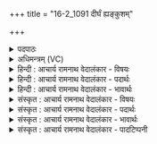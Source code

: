 +++
title = "16-2_1091 दीर्घं ह्यङ्कुशम्"

+++
<details><summary>पदपाठः</summary>

दी꣣र्घ꣢म्। हि। अ꣣ङ्कुश꣢म्। य꣣था। श꣡क्ति꣢꣯म्। बि꣡भ꣢꣯र्षि। म꣣न्तुमः। पू꣡र्वे꣢꣯ण। म꣣घवन्। पदा꣢। व꣣या꣢म्। अ꣣जः꣢। य꣡था꣢꣯। य꣣मः। दे꣣वी꣢। ज꣡नि꣢꣯त्री। अ꣣जीजनत्। भद्रा꣢। ज꣡नि꣢꣯त्री। अ꣣जीजनत्। १०९१।
</details>

<details><summary>अधिमन्त्रम् (VC)</summary>

- इन्द्रः
- मान्धाता यौवनाश्वः0पूर्वार्धः, गोधा ऋषिका0उत्तरार्धः
- महापङ्क्तिः
- पञ्चमः
</details>

<details><summary>हिन्दी : आचार्य रामनाथ वेदालंकार - विषयः</summary>

आगे फिर वीर मानव को सम्बोधन किया गया है।
</details>

<details><summary>हिन्दी : आचार्य रामनाथ वेदालंकार - पदार्थः</summary>

पदार्थान्वयभाषाः -  हे (मन्तुमः) ज्ञानी वीर मानव ! तू (दीर्घं हि अंकुशं यथा) लम्बे अंकुश के समान (शक्तिम्) शक्ति को (बिभर्षि) धारण किये हुए है। हे (मघवन्) धन के धनी ! (पूर्वेण पदा) अगले पैर से (अजः) बकरा (वयां यथा) जैसे शाखा को पकड़ता है, वैसे तू शत्रुओं को (यमः) पकड़। तुझे (देवी जनित्री) दिव्यगुणमयी जगन्माता ने (अजीजनत्) जन्म दिया है, (भद्रा जनित्री) श्रेष्ठ मानवी माता ने (अजीजनत्) जन्म दिया है ॥२॥ यहाँ उपमालङ्कार है। दो उपमाओं की संसृष्टि है ॥२॥
</details>

<details><summary>हिन्दी : आचार्य रामनाथ वेदालंकार - भावार्थः</summary>

भावार्थभाषाः -  हे मानव ! तू अपनी माता का नाम कलङ्कित मत करना। तू अपनी अद्वितीय शक्ति को पहचान। मित्रों से सौहार्द और शत्रुओं से संघर्ष करके समराङ्गण में विजय पा ॥२॥
</details>

<details><summary>संस्कृत : आचार्य रामनाथ वेदालंकार - विषयः</summary>

अथ पुनरपि वीरो मानवः सम्बोध्यते।
</details>

<details><summary>संस्कृत : आचार्य रामनाथ वेदालंकार - पदार्थः</summary>

पदार्थान्वयभाषाः -  हे (मन्तुमः) ज्ञानवन् इन्द्र वीर मानव ! [मन्तुमन् इति प्राप्ते ‘मतुवसो रु सम्बुद्धौ छन्दसि’। अ० ८।३।१ इत्यनेन नकारस्य रुः।] त्वम् (दीर्घं हि अङ्कुशं यथा) सुदीर्घम् अङ्कुशमिव (शक्तिम्) बलम् (बिभर्षि) धारयसि। हे (मघवन्) धनवन् ! (पूर्वेण पदा) अग्रेण पादेन (अजः) छागः (वयां यथा) शाखामिव, शाखां यथा गृह्णाति तथेत्यर्थः [वयाः शाखाः वेतेर्वातायना भवन्ति। निरु० १।४।] त्वम् शत्रून् (यमः) नियमय। [यमेर्लेटि अडागमः।] त्वाम् (देवी जनित्री) दिव्यगुणमयी जगन्माता (अजीजनत्) अजनयत्, (भद्रा जनित्री) श्रेष्ठा मानवी माता (अजीजनत्) अजनयत् ॥२॥ अत्रोपमालङ्कारः। द्वयोरुपमयोः संसृष्टिः ॥२॥
</details>

<details><summary>संस्कृत : आचार्य रामनाथ वेदालंकार - भावार्थः</summary>

भावार्थभाषाः -  हे मानव ! त्वं स्वकीयाया मातुर्नाम मा कलङ्कय। त्वं स्वकीयामद्वितीयां शक्तिं परिचिनु। मित्रैः सौहार्दं शत्रुभिश्च संघर्षं कृत्वा समराङ्गणे विजयस्व ॥२॥
</details>

<details><summary>संस्कृत : आचार्य रामनाथ वेदालंकार - पादटिप्पनी</summary>

टिप्पणी:   १. ऋ० १०।१३४।६।
</details>
